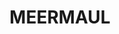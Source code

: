 ---
lastmod: '2025-04-06T06:05:20+00:00'
latitude: -31.046117
layout: suburb
longitude: 150.199154
postcode: '2380'
state: NSW
title: MEERMAUL
url: /nsw/meermaul/
---